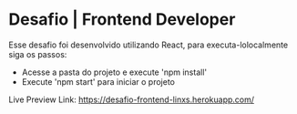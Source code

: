 # Desafio | Frontend Developer

Esse desafio foi desenvolvido utilizando React, para executa-lolocalmente siga os passos:
- Acesse a pasta do projeto e execute 'npm install'
- Execute 'npm start' para iniciar o projeto


Live Preview Link: https://desafio-frontend-linxs.herokuapp.com/